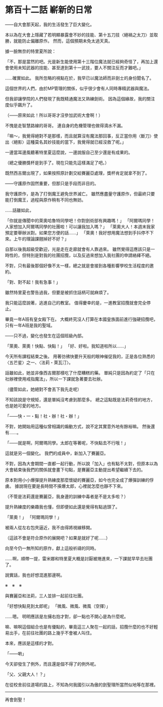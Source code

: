 # 第百十二話 嶄新的日常

――自大會那天起，我的生活發生了巨大變化。

本以為在大會上隱藏了若明顯暴露會不妙的技能、第十五刀技〈絕禍之太刀〉並取勝，就能防止偏離原作。
然而，這個預期未免太過天真。

據一臉無奈的特里夏所說：

「不，那是當然的吧。光是新生能使用第十三階位魔法就已經夠奇怪了，再加上還會使用未知武器的技能、甚至達到第十一武技，要人不關注反而才難吧。」

……確實如此。
我所忽略的視點在於，我早已以魔法師而非劍士的身份聞名了。

這個世界的人們，由於MP管理的關係，似乎很少會有人同時專精武器與魔法。

但我卻讓學院的人們發現了我既精通魔法又熟練劍術。
因為這個緣故，我的關注度似乎飆升了。

（――原來如此！所以哥哥才沒參加武術大會啊！）

不愧是走智慧路線的哥哥。
連自身的危機管理也做得滴水不漏。

「嘛～，我覺得絕對不是那樣，而且就算沒有魔法那回事，反正當你用〈斷刀〉使出〈絕影〉這種莫名其妙技能的當下，我覺得就已經沒救了呢。」

一邊當耳邊風聽著特里夏這麼說，一邊說服自己至少還是有成果的。

（總之優勝獎杯是到手了。現在只能先這樣滿足了吧。）

既然西吉爾出現了，如果按照原計劃交給賽麗亞處理，獎杯肯定就拿不到了。

――守護原作固然重要，但那只是手段而非目的。

我守護原作，是為了打倒魔王避免世界滅亡。
雖然應盡量守護原作，但最終只要能打倒魔王，過程與原作稍有不同也無妨。

……話雖如此，

「你就是傳聞中的萊奧哈魯特同學吧！你對劍術部有興趣嗎！」
「阿爾瑪同學！人家想加入阿爾瑪同學的社團啦！可以讓我加入嗎？」
「萊奧大人！本週末我家預定要舉辦派對。如果您方便的話……」
「萊奧！我好想用魔法想到手抖停不下來。上午的理論課翹掉好不好？」

自那以後我超級受歡迎，光是走在走廊就會有人靠過來。
雖然覺得這應該只是一時性的，但特別是對我的社團招攬，以及反過來想加入我社團的申請絡繹不絕。

不對，只有最後那個好像不太一樣，總之就是會接到各種影響學校生活程度的邀約。

「對、對不起！我有急事！」

雖然特里夏也警告過我，但要是被抓住話柄可就麻煩了。

我只能這麼說著，逃進自己的教室。
值得慶幸的是，一進教室招攬就會完全停止。

畢竟一年A班有皇女殿下在。
大概終究沒人打算在本國皇族面前進行強硬招攬吧，只有一年A班是我的聖域。

――只不過，變化也發生在這個班級內部。

「萊奧、萊奧！快點、快點！」
「好、好啦。我知道啦所以……」

今天所有課程結束之後。
用著彷彿快要升天般的眼神催促我的，正是各位熟悉的〈五芒星〉之一、〈法莉・萊瓦汀〉。

話雖如此，她並非像西吉爾那樣吃了什麼糟糕的藥。
單純只是因為約定了「只在社辦裡使用戒指魔法」，所以一下課就急著要去社辦。

（儘管如此，她絕對不會丟下我先走呢）

不知該說是守規矩，還是單純沒考慮到那麼多。
總之這點既是法莉奇怪的地方，也是她可愛的地方。

「――快・一・點！社・辦！社・辦！」

不對，她開始用這種似曾相識的煽動方式，說不定其實意外地有餘裕嘛。
然後還有……。

「――就是啊，阿爾瑪同學。太郎在等著呢，不快點去不行哦！」

這就是另一個變化。
我們的成員中，新加入了賽麗亞。

不對，因為大會期間一直都一起行動，所以說「加入」也有點不太對，但原本以為大會結束後我們的關係就會畫下句點，是賽麗亞主動提出希望繼續下去的。

原本對用小小爆彈提升熟練度那麼懷疑的賽麗亞，如今也完全成了爆彈訓練的俘虜。
據說現在要是長時間不揍爆太郎，心裡就怎麼也靜不下來。

（不管是法莉還是賽麗亞，我身邊的訓練中毒者是不是太多啦？）

提升熟練度的樂趣我也懂，但即便如此還是覺得有點過頭了。

「萊奧！」
「阿爾瑪同學！」

被兩人從左右包夾逼近，我不由得將視線移開。

（這該不會是符合原作的展開吧？如果是就好了呢……）

向至今仍一無所知的原作，獻上這般祈禱的同時。

……啊，順帶一提，雷米娜和特里夏大概是討厭被捲進來，一下課就早早去社團了。

說實話，我也好想混進那邊啊。

※　※　※

與賽麗亞和法莉，三人並排一起前往社團。

「好想快點見到太郎呢」
「微風、微風、微風（空揮）」

……嗯。
明明應該是左擁右抱才對，卻一點也不開心是為什麼呢。

嘛、嘛啊這個組合也是有優點的，畢竟這三人聚在一起的話，招攬什麼的也不好輕易出手，在前往社團的路上幾乎不會被人叫住。

本來，應該是這樣的才對。

「――喲」

今天卻發生了例外，而且還是個不得了的例外呢。

「父、父親大人！？」

在從校舍前往道場的路上，不知為何我國引以為傲的劍聖理所當然似地等在那裡。

---

再會劍聖！